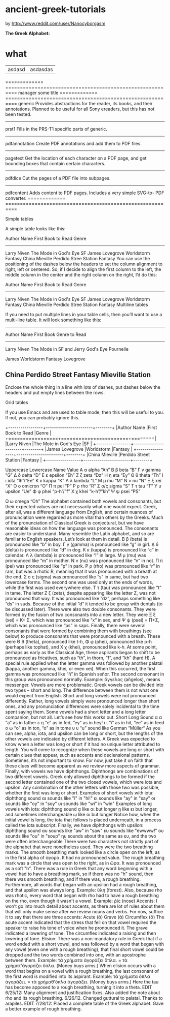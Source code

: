 ancient-greek-tutorials
=======================

by http://www.reddit.com/user/Nanocyborgasm

**The Greek Alphabet:**

# what
<table>
	<tr><td>asdasd</td><td>asdasdas</td></tr>
</table>


============= ==========================================================
manager       some title
============= ==========================================================
generic       Provides abstractions for the reader, its books, and their
              annotations.  Planned to be useful for all Sony ereaders,
              but this has not been tested.
------------- ----------------------------------------------------------
prst1         Fills in the PRS-T1 specific parts of generic.
------------- ----------------------------------------------------------
pdfannotation Create PDF annotations and add them to PDF files.
------------- ----------------------------------------------------------
pagetext      Get the location of each character on a PDF page, and get
              bounding boxes that contain certain characters.
------------- ----------------------------------------------------------
pdfdice       Cut the pages of a PDF file into subpages.
------------- ----------------------------------------------------------
pdfcontent    Adds content to PDF pages.  Includes a very simple SVG-to-
              PDF converter.
============= ==========================================================

Simple tables

A simple table looks like this:

  Author Name         First Book to Read       Genre
  ----------------    ----------------------   ---------
  Larry Niven         The Mode in God's Eye    SF
  James Lovegrove     Worldstorm               Fantasy
  China Mieville      Perdido Stree Station    Fantasy
You can use the positioning of the dashes below the headers to set the column alignment to right, left or centered. So, if I decide to align the first column to the left, the middle column in the center and the right column on the right, I’d do this:

  Author Name             First Book to Read              Genre
  ----------------    -------------------------       ---------
  Larry Niven           The Mode in God's Eye                SF
  James Lovegrove            Worldstorm                 Fantasy
  China Mieville        Perdido Stree Station           Fantasy
Multiline tables

If you need to put multiple lines in your table cells, then you’ll want to use a multi-line table. It will look something like this:

  -------------------------------------------------------------
  Author Name             First Book            Genre
                          to Read              
  ----------------    ---------------        ---------
  Larry Niven           The Mode in                 SF
  and Jerry             God's Eye
  Pournelle

  James                 Worldstorm             Fantasy
  Lovegrove

  China                 Perdido Street         Fantasy
  Mieville              Station
  ---------------------------------------------------------------
Enclose the whole thing in a line with lots of dashes, put dashes below the headers and put empty lines between the rows.

Grid tables

If you use Emacs and are used to table mode, then this will be useful to you. If not, you can probably ignore this.

  +-----------------+-----------------------+--------+
  |Author Name      |First Book to Read     |Genre   |
  +=================+=======================+========|
  |Larry Niven      |The Mote in God's Eye  |SF      |
  +-----------------+-----------------------+--------+
  |James Lovegrove  |Worldstorm             |Fantasy |
  +-----------------+-----------------------+--------+
  |China Mieville   |Perdido Street Station |Fantasy |
  +-----------------+-----------------------+--------+

Uppercase	Lowercase	Name	Value
Α	α	alpha	“Ah”
Β	β	beta	“B”
Γ	γ	gamma	“G”
Δ	δ	delta	“D”
Ε	ε	epsilon	“Eh”
Ζ	ζ	zeta	“Dz”
Η	η	eta	“Ey”
Θ	θ	theta	“Th”
Ι	ι	iota	“Ih”/“Ee”
Κ	κ	kappa	“K”
Λ	λ	lambda	“L”
Μ	μ	mu	“M”
Ν	ν	nu	“N”
Ξ	ξ	xei	“X”
Ο	ο	omicron	“O”
Π	π	pei	“P”
Ρ	ρ	rho	“R”
Σ	σ/ς	sigma	“S”
Τ	τ	tau	“T”
Υ	υ	upsilon	“Ue”
Φ	φ	phei	“p-h”/”f”
Χ	χ	khei	“k-h”/”kh”
Ψ	ψ	psei	“PS”

Ω	ω	omega	“Oh”
The alphabet contained both vowels and consonants, but their expected values are not necessarily what one would expect. Greek, after all, was a different language from English, and certain nuances of pronunciation were regarded as more vital than others by the Greeks. Much of the pronunciation of Classical Greek is conjectural, but we have reasonable ideas on how the language was pronounced.
The consonants are easier to understand. Many resemble the Latin alphabet, and so are familiar to English speakers. Let’s look at them in detail.
Β β (beta) is pronounced like “b” in boy. Γ γ (gamma) is pronounced like “g” in girl. Δ δ (delta) is pronounced like “d” in dog. Κ κ (kappa) is pronounced like “c” in calendar. Λ λ (lambda) is pronounced like “l” in large. Μ μ (mu) was pronounced like “m” in mother. Ν ν (nu) was pronounced like “n” in not. Π π (pei) was pronounced like “p” in park. Ρ ρ (rho) was pronounced like “r” in ram, but was a rhotic R, meaning that it was pronounced with a breath at the end. Σ σ ς (sigma) was pronounced like “s” in same, but had two lowercase forms. The second one was used only at the ends of words, while the first was used everywhere else. Τ τ (tau) was pronounced like “t” in tame.
The letter Ζ ζ (zeta), despite appearing like the letter Z, was not pronounced that way. It was pronounced like “dz”, perhaps something like “ds” in suds. Because of the initial “d” it tended to be group with dentals (to be discussed later).
There were also two double consonants. They were formed by the fusion of two consonants into a new letter. They were Ξ ξ (xei) = Κ+ Σ, which was pronounced like “x” in sex, and Ψ ψ (psei) = Π+Σ, which was pronounced like “ps” in saps.
Finally, there were several consonants that were formed by combining them with breathings (see below) to produce consonants that were pronounced with a breath. These were Θ θ (theta), pronounced like t-h, Φ φ (phei), pronounced like p-h (perhaps like tophat), and Χ χ (khei), pronounced like k-h. At some point, perhaps as early as the Classical Age, these aspirants began to shift to be pronounced as fricatives, such as “th”, in thorn, “f”, and “kh” (hard H).
A special rule applied when the letter gamma was followed by another palatal (kappa, another gamma, khei, or even xei). When this occurred, the first gamma was pronounced like “ñ” in Spanish señor. The second consonant in this group was pronounced normally. Example: ἄγγελος (añgelos), means messenger.
Vowels are more problematic. Greek vowels can be divided into two types – short and long. The difference between them is not what one would expect from English. Short and long vowels were not pronounced differently. Rather, long vowels simply were pronounced longer than short ones, and any pronunciation differences were solely incidental to the time spent saying them. Some vowels had a short letter and a long letter companion, but not all. Let’s see how this works out.
Short	Long	Sound
α	α	“a” as in father
ε	η	“e” as in fed, “ey” as in hey!
ι	ι	“i” as in hit, “ee” as in feed
ο	ω	“o” as in ton, “o” as in tome
υ	υ	“u” sound like German “Müller“
As you can see, alpha, iota, and upsilon can be long or short, but the lengths of the other vowels are indicated by different letters. A Greek was expected to know when a letter was long or short if it had no unique letter attributed to length. You will come to recognize when these vowels are long or short with certain clues that appear, such as accents and declensional patterns. Sometimes, it’s not important to know. For now, just take it on faith that these clues will become apparent as we review more aspects of grammar. Finally, with vowels we have diphthongs. Diphthongs are combinations of two different vowels. Greek only allowed diphthongs to be formed if the second letter contained one of the two closed vowels, which were iota and upsilon. Any combination of the other letters with those two was possible, whether the first was long or short.
Examples of short vowels with iota:
diphthong	sound
αι	sounds like "i" in "hi!"
ει	sounds like "ay" in "say"
οι	sounds like "oy" in "soy"
υι	sounds like "wi" in "win"
Examples of long vowels with iota:
diphthong	sound
ᾳ	like αι but longer
ῃ	like ει but longer, and sometimes interchangeable
ῳ	like οι but longer
Notice how, when the initial vowel is long, the iota that follows is placed underneath, in a process called the iota subscript.
Finally, we have diphthongs with upsilon:
diphthong	sound
αυ	sounds like "aw" in "saw"
ευ	sounds like "ewwww!"
ου	sounds like "ou" in "soup"
ηυ	sounds about the same as ευ, and the two were often interchangeable
There were two characters not strictly part of the alphabet that were nonetheless used. They were the two breathing marks. The smooth breathing mark looked like a circle open on the left, as in the first alpha of ἀγορά. It had no pronounced value. The rough breathing mark was a circle that was open to the right, as in ὥρα. It was pronounced as a soft "h". There was a rule in Greek that any word beginning with a vowel had to have a breathing mark, so if there was no "h" sound, then there was smooth breathing, and if there was, a rough breathing. Furthermore, all words that began with an upsilon had a rough breathing, and that upsilon was always long. Example: ὕλη (forest). Also, because rho was rhotic, every word that began with rho had to have a rough breathing on the rho, even though it wasn't a vowel. Example: ῥίς (nose)
Accents: I won’t go into much detail about accents, as there are lot of rules about them that will only make sense after we review nouns and verbs. For now, suffice it to say that there are three accents:
Acute (ά)
Grave (ὰ)
Circumflex (ᾶ)
The acute accent indicated that the stress that fell on that vowel required the speaker to raise his tone of voice when he pronounced it. The grave indicated a lowering of tone. The circumflex indicated a raising and then lowering of tone.
Elision: There was a non-mandatory rule in Greek that if a word ended with a short vowel, and was followed by a word that began with any vowel (even one with a rough breathing), that final short vowel could be dropped and the two words combined into one, with an apostrophe between them.
Example:
τὰ χρήματα ἀγοράζει ὅπλα. = τὰ χρήματ'ἀγοράζει ὅπλα. (Money buys arms.)
When elision occurs with a word that begins on a vowel with a rough breathing, the last consonant of the first word is modified into its aspirant.
Example:
τὰ χρήματα ὅπλα ἀγοράζει. = τὰ χρήμαθ'ὅπλα ἀγοράζει. (Money buys arms.)
Here the tau has become apposed to a rough breathing, turning it into a theta.
EDIT 6/25/12: Many alignment and justification fixes. Also added the note about rho and its rough breathing. 6/26/12. Changed guttural to palatal. Thanks to arapiles.
EDIT 7/28/12: Placed a complete table of the Greek alphabet. Gave a better example of rough breathing.